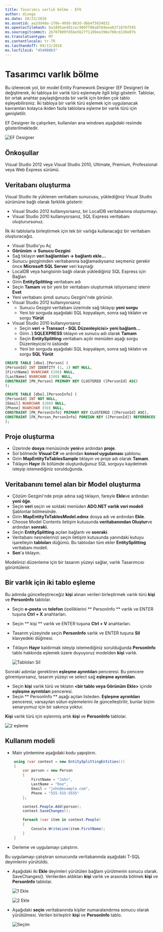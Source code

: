 ```yaml
---
title: Tasarımcı varlık bölme - EF6
author: divega
ms.date: 10/23/2016
ms.assetid: aa2dd48a-1f0e-49dd-863d-d6b4f5834832
ms.openlocfilehash: ba1895ae491cec909ff88a8784eea82f1876f595
ms.sourcegitcommit: 2b787009fd5be5627f1189ee396e708cd130e07b
ms.translationtype: MT
ms.contentlocale: tr-TR
ms.lasthandoff: 09/13/2018
ms.locfileid: "45490863"
---
```

# <a name="designer-entity-splitting"></a>Tasarımcı varlık bölme
Bu izlenecek yol, bir model Entity Framework Designer (EF Designer) ile değiştirerek, iki tabloya bir varlık türü eşlemeyle ilgili bilgi gösterir. Tablolar, bir ortak anahtar paylaştığınızda bir varlık için birden çok tablo eşleyebilirsiniz. İki tabloya bir varlık türü eşlemek için uygulanacak kavramları kolayca ikiden fazla tablolara eşleme bir varlık türü için genişletilir.

EF Designer ile çalışırken, kullanılan ana windows aşağıdaki resimde gösterilmektedir.

![EF Designer](~/ef6/media/efdesigner.png)

## <a name="prerequisites"></a>Önkoşullar

Visual Studio 2012 veya Visual Studio 2010, Ultimate, Premium, Professional veya Web Express sürümü.

## <a name="create-the-database"></a>Veritabanı oluşturma

Visual Studio ile yüklenen veritabanı sunucusu, yüklediğiniz Visual Studio sürümüne bağlı olarak farklılık gösterir:

-   Visual Studio 2012 kullanıyorsanız, bir LocalDB veritabanına oluşturmayı.
-   Visual Studio 2010 kullanıyorsanız, SQL Express veritabanı oluşturursunuz.

İlk iki tablolarla birleştirmek için tek bir varlığa kullanacağız bir veritabanı oluşturacağız.

-   Visual Studio'yu Aç
-   **Görünüm -&gt; Sunucu Gezgini**
-   Sağ tıklayın **veri bağlantıları -&gt; bağlantı ekle...**
-   Sunucu gezgininden veritabanına bağlamadıysanız seçmeniz gerekir önce **Microsoft SQL Server** veri kaynağı
-   LocalDB veya hangisinin bağlı olarak yüklediğiniz SQL Express için Bağlan
-   Girin **EntitySplitting** veritabanı adı
-   Seçin **Tamam** ve bir yeni bir veritabanı oluşturmak istiyorsanız istenir **Evet**
-   Yeni veritabanı şimdi sunucu Gezgini'nde görünür.
-   Visual Studio 2012 kullanıyorsanız
    -   Sunucu Gezgini veritabanı üzerinde sağ tıklayıp **yeni sorgu**
    -   Yeni bir sorguda aşağıdaki SQL kopyalayın, sonra sağ tıklatın ve sorgu **Yürüt**
-   Visual Studio 2010 kullanıyorsanız
    -   Seçin **veri -&gt; Transact - SQL Düzenleyicisi&gt; yeni bağlantı...**
    -   Girin **.\\ SQLEXPRESS** tıklayın ve sunucu adı olarak **Tamam**
    -   Seçin **EntitySplitting** veritabanı açılır menüden aşağı sorgu Düzenleyicisi'ni üstünde
    -   Yeni bir sorguda aşağıdaki SQL kopyalayın, sonra sağ tıklatın ve sorgu **SQL Yürüt**

``` SQL
CREATE TABLE [dbo].[Person] (
[PersonId] INT IDENTITY (1, 1) NOT NULL,
[FirstName] NVARCHAR (200) NULL,
[LastName] NVARCHAR (200) NULL,
CONSTRAINT [PK_Person] PRIMARY KEY CLUSTERED ([PersonId] ASC)
);

CREATE TABLE [dbo].[PersonInfo] (
[PersonId] INT NOT NULL,
[Email] NVARCHAR (200) NULL,
[Phone] NVARCHAR (50) NULL,
CONSTRAINT [PK_PersonInfo] PRIMARY KEY CLUSTERED ([PersonId] ASC),
CONSTRAINT [FK_Person_PersonInfo] FOREIGN KEY ([PersonId]) REFERENCES [dbo].[Person] ([PersonId]) ON DELETE CASCADE
);
```

## <a name="create-the-project"></a>Proje oluşturma

-   Üzerinde **dosya** menüsünde **yeni**ve ardından **proje**.
-   Sol bölmede **Visual C\#** ve ardından **konsol uygulaması** şablonu.
-   Girin **MapEntityToTablesSample** tıklayın ve proje adı olarak **Tamam**.
-   Tıklayın **Hayır** ilk bölümde oluşturduğunuz SQL sorguyu kaydetmek isteyip istemediğiniz sorulduğunda.

## <a name="create-a-model-based-on-the-database"></a>Veritabanını temel alan bir Model oluşturma

-   Çözüm Gezgini'nde proje adına sağ tıklayın, fareyle **Ekle**ve ardından **yeni öğe**.
-   Seçin **veri** seçin ve soldaki menüden **ADO.NET varlık veri modeli** Şablonlar bölmesinde.
-   Girin **MapEntityToTablesModel.edmx** dosya adı ve ardından **Ekle**.
-   Choose Model Contents iletişim kutusunda **veritabanından Oluştur**ve ardından **sonraki.**
-   Seçin **EntitySplitting** açılan bağlantı ve **sonraki**.
-   Veritabanı nesnelerinizi seçin iletişim kutusunda yanındaki kutuyu işaretleyin **tabloları** düğümü.
    Bu tablodan tüm ekler **EntitySplitting** veritabanı modeli.
-   **Son**'a tıklayın.

Modelinizi düzenleme için bir tasarım yüzeyi sağlar, varlık Tasarımcısı görüntülenir.

## <a name="map-an-entity-to-two-tables"></a>Bir varlık için iki tablo eşleme

Bu adımda güncelleştireceğiz **kişi** alınan verileri birleştirmek varlık türü **kişi** ve **PersonInfo** tablolar.

-   Seçin **e-posta** ve **telefon** özelliklerini ** PersonInfo ** varlık ve ENTER tuşuna **Ctrl + X** anahtarları.
-   Seçin ** kişi ** varlık ve ENTER tuşuna **Ctrl + V** anahtarları.
-   Tasarım yüzeyinde seçin **PersonInfo** varlık ve ENTER tuşuna **Sil** klavyedeki düğmesi.
-   Tıklayın **Hayır** kaldırmak isteyip istemediğiniz sorulduğunda **PersonInfo** tablo hakkında eşlemek üzere duyuyoruz modelden **kişi** varlık.

    ![Tabloları Sil](~/ef6/media/deletetables.png)

Sonraki adımlar gerektiren **eşleşme ayrıntıları** penceresi. Bu pencere göremiyorsanız, tasarım yüzeyi ve select sağ **eşleşme ayrıntıları**.

-   Seçin **kişi** varlık türü ve tıklatın **&lt;bir tablo veya Görünüm Ekle&gt;** içinde **eşleşme ayrıntıları** penceresi.
-   Seçin ** PersonInfo ** aşağı açılan listeden.
    **Eşleşme ayrıntıları** penceresi, varsayılan sütun eşlemelerini ile güncelleştirilir, bunlar bizim senaryomuz için bir sakınca yoktur.

**Kişi** varlık türü için eşlenmiş artık **kişi** ve **PersonInfo** tablolar.

![2 eşleme](~/ef6/media/mapping2.png)

## <a name="use-the-model"></a>Kullanım modeli

-   Main yöntemine aşağıdaki kodu yapıştırın.

``` csharp
    using (var context = new EntitySplittingEntities())
    {
        var person = new Person
        {
            FirstName = "John",
            LastName = "Doe",
            Email = "john@example.com",
            Phone = "555-555-5555"
        };

        context.People.Add(person);
        context.SaveChanges();

        foreach (var item in context.People)
        {
            Console.WriteLine(item.FirstName);
        }
    }
```

-   Derleme ve uygulamayı çalıştırın.

Bu uygulamayı çalıştıran sonucunda veritabanında aşağıdaki T-SQL deyimlerini yürütüldü. 

-   Aşağıdaki iki **Ekle** deyimleri yürütülen bağlam yürütmenin sonucu olarak. SaveChanges(). Verilerden aldıkları **kişi** varlık ve arasında bölmek **kişi** ve **PersonInfo** tablolar.

    ![1 Ekle](~/ef6/media/insert1.png)

    ![2 Ekle](~/ef6/media/insert2.png)
-   Aşağıdaki **seçin** veritabanında kişiler numaralandırma sonucu olarak yürütülmesi. Verileri birleştirir **kişi** ve **PersonInfo** tablo.

    ![Seçim](~/ef6/media/select.png)
